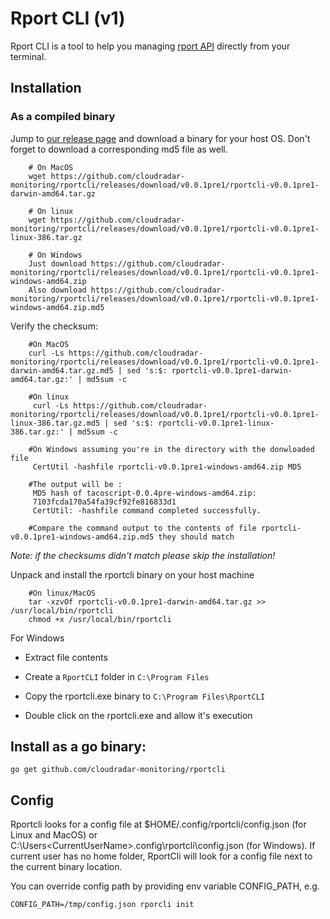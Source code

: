 # Rport CLI (v1)
Rport CLI is a tool to help you managing [rport API](https://github.com/cloudradar-monitoring/rport) directly from your terminal.

## Installation

### As a compiled binary

Jump to [our release page](https://github.com/cloudradar-monitoring/rportcli/releases/tag/v0.0.1pre1) and download a binary for your host OS. Don't forget to download a corresponding md5 file as well.


        # On MacOS
        wget https://github.com/cloudradar-monitoring/rportcli/releases/download/v0.0.1pre1/rportcli-v0.0.1pre1-darwin-amd64.tar.gz
        
        # On linux
        wget https://github.com/cloudradar-monitoring/rportcli/releases/download/v0.0.1pre1/rportcli-v0.0.1pre1-linux-386.tar.gz
        
        # On Windows
        Just download https://github.com/cloudradar-monitoring/rportcli/releases/download/v0.0.1pre1/rportcli-v0.0.1pre1-windows-amd64.zip
        Also download https://github.com/cloudradar-monitoring/rportcli/releases/download/v0.0.1pre1/rportcli-v0.0.1pre1-windows-amd64.zip.md5
     
     
Verify the checksum:

    
        #On MacOS
        curl -Ls https://github.com/cloudradar-monitoring/rportcli/releases/download/v0.0.1pre1/rportcli-v0.0.1pre1-darwin-amd64.tar.gz.md5 | sed 's:$: rportcli-v0.0.1pre1-darwin-amd64.tar.gz:' | md5sum -c
        
        #On linux
         curl -Ls https://github.com/cloudradar-monitoring/rportcli/releases/download/v0.0.1pre1/rportcli-v0.0.1pre1-linux-386.tar.gz.md5 | sed 's:$: rportcli-v0.0.1pre1-linux-386.tar.gz:' | md5sum -c
         
        #On Windows assuming you're in the directory with the donwloaded file
         CertUtil -hashfile rportcli-v0.0.1pre1-windows-amd64.zip MD5
        
        #The output will be :
         MD5 hash of tacoscript-0.0.4pre-windows-amd64.zip:
         7103fcda170a54fa39cf92fe816833d1
         CertUtil: -hashfile command completed successfully.
        
        #Compare the command output to the contents of file rportcli-v0.0.1pre1-windows-amd64.zip.md5 they should match
  
  
    
_Note: if the checksums didn't match please skip the installation!_

Unpack and install the rportcli binary on your host machine

    
        #On linux/MacOS
        tar -xzvOf rportcli-v0.0.1pre1-darwin-amd64.tar.gz >> /usr/local/bin/rportcli
        chmod +x /usr/local/bin/rportcli
    

For Windows

- Extract file contents

- Create a `RportCLI` folder in `C:\Program Files`

- Copy the rportcli.exe binary to `C:\Program Files\RportCLI`

- Double click on the rportcli.exe and allow it's execution

## Install as a go binary:

    go get github.com/cloudradar-monitoring/rportcli

## Config

Rportcli looks for a config file at $HOME/.config/rportcli/config.json (for Linux and MacOS) or C:\Users\<CurrentUserName>\.config\rportcli\config.json (for Windows).
If current user has no home folder, RportCli will look for a config file next to the current binary location.

You can override config path by providing env variable CONFIG_PATH, e.g.

    CONFIG_PATH=/tmp/config.json rporcli init
    
  
    

